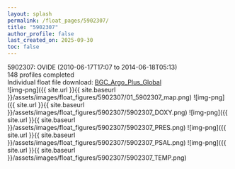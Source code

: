 ```yaml
---
layout: splash
permalink: /float_pages/5902307/
title: "5902307"
author_profile: false
last_created_on: 2025-09-30
toc: false
---
```

 
5902307: OVIDE (2010-06-17T17:07 to 2014-06-18T05:13)\
148 profiles completed\
Individual float file download: [BGC_Argo_Plus_Global](https://ftp.soest.hawaii.edu/bgc_argo_plus/Individual_Floats/outliers_removed/5902307_Sprof_processed.nc)\
![img-png]({{ site.url }}{{ site.baseurl }}/assets/images/float_figures/5902307/01_5902307_map.png)
![img-png]({{ site.url }}{{ site.baseurl }}/assets/images/float_figures/5902307/5902307_DOXY.png)
![img-png]({{ site.url }}{{ site.baseurl }}/assets/images/float_figures/5902307/5902307_PRES.png)
![img-png]({{ site.url }}{{ site.baseurl }}/assets/images/float_figures/5902307/5902307_PSAL.png)
![img-png]({{ site.url }}{{ site.baseurl }}/assets/images/float_figures/5902307/5902307_TEMP.png)
